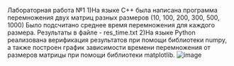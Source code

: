 Лабораторная работа №1
1)На языке С++ была написана программа перемножения двух матриц разных размеров (10, 100, 200, 300, 500, 1000)
Было подсчитано среднее время перемножения для каждого размера. Результаты в файле - res_time.txt
2)На языке Python реализована верификация результатов при помощи библиотеки numpy, а также построен график зависимости времени перемножения от размеров матрицы при помощи библиотеки matplotlib.
![image](https://github.com/Dmiterev/ParProg/assets/113352857/ad848ab8-9290-44af-987e-8e21f378dc9a)

